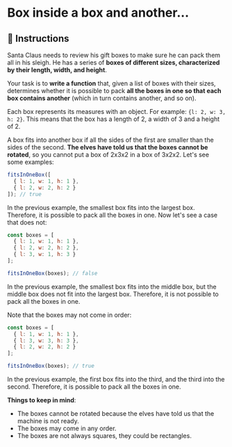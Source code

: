 # Box inside a box and another...

## 🔢 Instructions

Santa Claus needs to review his gift boxes to make sure he can pack them all in his sleigh. He has a series of **boxes of different sizes, characterized by their length, width, and height**.

Your task is to **write a function** that, given a list of boxes with their sizes, determines whether it is possible to pack **all the boxes in one so that each box contains another** (which in turn contains another, and so on).

Each box represents its measures with an object. For example: `{l: 2, w: 3, h: 2}`. This means that the box has a length of 2, a width of 3 and a height of 2.

A box fits into another box if all the sides of the first are smaller than the sides of the second. **The elves have told us that the boxes cannot be rotated**, so you cannot put a box of 2x3x2 in a box of 3x2x2. Let's see some examples:

```javascript
fitsInOneBox([
  { l: 1, w: 1, h: 1 },
  { l: 2, w: 2, h: 2 }
]); // true
```

In the previous example, the smallest box fits into the largest box. Therefore, it is possible to pack all the boxes in one. Now let's see a case that does not:

```javascript
const boxes = [
  { l: 1, w: 1, h: 1 },
  { l: 2, w: 2, h: 2 },
  { l: 3, w: 1, h: 3 }
];

fitsInOneBox(boxes); // false
```

In the previous example, the smallest box fits into the middle box, but the middle box does not fit into the largest box. Therefore, it is not possible to pack all the boxes in one.

Note that the boxes may not come in order:

```javascript
const boxes = [
  { l: 1, w: 1, h: 1 },
  { l: 3, w: 3, h: 3 },
  { l: 2, w: 2, h: 2 }
];

fitsInOneBox(boxes); // true
```

In the previous example, the first box fits into the third, and the third into the second. Therefore, it is possible to pack all the boxes in one.

**Things to keep in mind**:

- The boxes cannot be rotated because the elves have told us that the machine is not ready.
- The boxes may come in any order.
- The boxes are not always squares, they could be rectangles.
